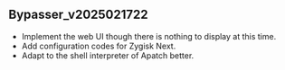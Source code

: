 ## Bypasser_v2025021722

- Implement the web UI though there is nothing to display at this time. 
- Add configuration codes for Zygisk Next. 
- Adapt to the shell interpreter of Apatch better. 
